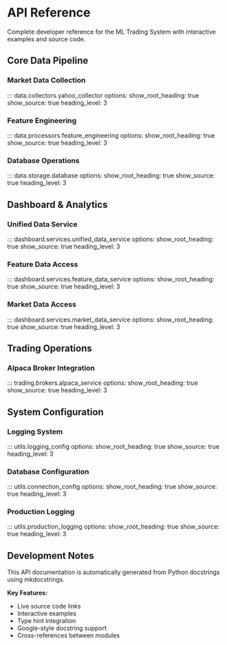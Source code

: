 # API Reference

Complete developer reference for the ML Trading System with interactive examples and source code.

## Core Data Pipeline

### Market Data Collection
::: data.collectors.yahoo_collector
    options:
      show_root_heading: true
      show_source: true
      heading_level: 3

### Feature Engineering
::: data.processors.feature_engineering
    options:
      show_root_heading: true
      show_source: true
      heading_level: 3

### Database Operations
::: data.storage.database
    options:
      show_root_heading: true
      show_source: true
      heading_level: 3

## Dashboard & Analytics

### Unified Data Service
::: dashboard.services.unified_data_service
    options:
      show_root_heading: true
      show_source: true
      heading_level: 3

### Feature Data Access
::: dashboard.services.feature_data_service
    options:
      show_root_heading: true
      show_source: true
      heading_level: 3

### Market Data Access
::: dashboard.services.market_data_service
    options:
      show_root_heading: true
      show_source: true
      heading_level: 3

## Trading Operations

### Alpaca Broker Integration
::: trading.brokers.alpaca_service
    options:
      show_root_heading: true
      show_source: true
      heading_level: 3

## System Configuration

### Logging System
::: utils.logging_config
    options:
      show_root_heading: true
      show_source: true
      heading_level: 3

### Database Configuration
::: utils.connection_config
    options:
      show_root_heading: true
      show_source: true
      heading_level: 3

### Production Logging
::: utils.production_logging
    options:
      show_root_heading: true
      show_source: true
      heading_level: 3

## Development Notes

This API documentation is automatically generated from Python docstrings using mkdocstrings. 

**Key Features:**
- Live source code links
- Interactive examples
- Type hint integration
- Google-style docstring support
- Cross-references between modules